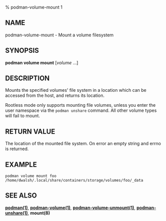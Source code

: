 % podman-volume-mount 1

## NAME
podman\-volume\-mount - Mount a volume filesystem

## SYNOPSIS
**podman volume mount** [*volume* ...]

## DESCRIPTION
Mounts the specified volumes' file system in a location which can be
accessed from the host, and returns its location.

Rootless mode only supports mounting file volumes, unless you enter the user namespace
via the `podman unshare` command. All other volume types will fail to mount.

## RETURN VALUE
The location of the mounted file system.  On error an empty string and errno is
returned.

## EXAMPLE

```
podman volume mount foo
/home/dwalsh/.local/share/containers/storage/volumes/foo/_data
```

## SEE ALSO
**[podman(1)](podman.1.md)**, **[podman-volume(1)](podman-volume.1.md)**, **[podman-volume-unmount(1)](podman-volume-unmount.1.md)**, **[podman-unshare(1)](podman-unshare.1.md)**, **mount(8)**
